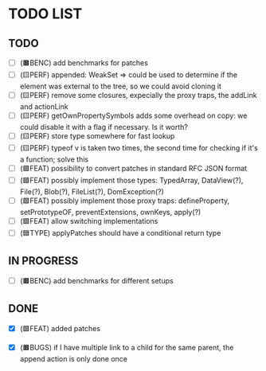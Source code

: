 # TODO LIST

## TODO

- [ ] (🟫BENC) add benchmarks for patches
- [ ] (🟨PERF) appended: WeakSet => could be used to determine if the element was external to the tree, so we could avoid cloning it
- [ ] (🟨PERF) remove some closures, expecially the proxy traps, the addLink and actionLink
- [ ] (🟨PERF) getOwnPropertySymbols adds some overhead on copy: we could disable it with a flag if necessary. Is it worth?
- [ ] (🟨PERF) store type somewhere for fast lookup
- [ ] (🟨PERF) typeof v is taken two times, the second time for checking if it's a function; solve this
- [ ] (🟩FEAT) possibility to convert patches in standard RFC JSON format
- [ ] (🟩FEAT) possibly implement those types: TypedArray, DataView(?), File(?), Blob(?), FileList(?), DomException(?)
- [ ] (🟩FEAT) possibly implement those proxy traps: defineProperty, setPrototypeOF, preventExtensions, ownKeys, apply(?)
- [ ] (🟩FEAT) allow switching implementations
- [ ] (🟦TYPE) applyPatches should have a conditional return type

## IN PROGRESS

- [ ] (🟫BENC) add benchmarks for different setups

## DONE
- [x] (🟩FEAT) added patches
- [x] (🟧BUGS) if I have multiple link to a child for the same parent, the append action is only done once



